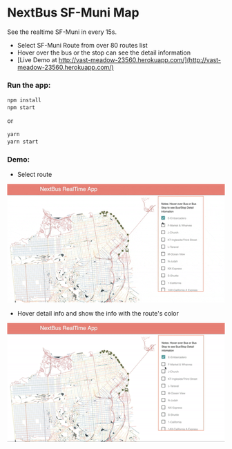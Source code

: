 # NextBus SF-Muni Map

See the realtime SF-Muni in every 15s.
- Select SF-Muni Route from over 80 routes list
- Hover over the bus or the stop can see the detail information
- [Live Demo at http://vast-meadow-23560.herokuapp.com/](http://vast-meadow-23560.herokuapp.com/)

### Run the app: 

```sh
npm install
npm start
```

or

```sh
yarn
yarn start
```

### Demo: 
- Select route

![choose-routes](public/images/choose-routes.gif)

- Hover detail info and show the info with the route's color

![hover-detail](public/images/hover-detail.gif)
